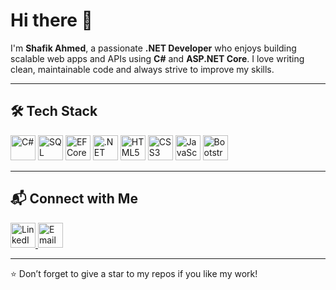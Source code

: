 # Hi there 👋

I'm **Shafik Ahmed**, a passionate **.NET Developer** who enjoys building scalable web apps and APIs using **C#** and **ASP.NET Core**. I love writing clean, maintainable code and always strive to improve my skills.

---

## 🛠️ Tech Stack

<p align="left">
  <img src="https://cdn.jsdelivr.net/gh/devicons/devicon/icons/csharp/csharp-original.svg" alt="C#" width="40" height="40"/>
  <img src="https://cdn.jsdelivr.net/gh/devicons/devicon/icons/microsoftsqlserver/microsoftsqlserver-plain.svg" alt="SQL Server" width="40" height="40"/>
  <img src="https://raw.githubusercontent.com/dotnet/brand/main/logo/dotnet-logo.svg" alt="EF Core" width="40" height="40"/>
  <img src="https://cdn.jsdelivr.net/gh/devicons/devicon/icons/dotnetcore/dotnetcore-original.svg" alt=".NET Core" width="40" height="40"/>
  <img src="https://cdn.jsdelivr.net/gh/devicons/devicon/icons/html5/html5-original.svg" alt="HTML5" width="40" height="40"/>
  <img src="https://cdn.jsdelivr.net/gh/devicons/devicon/icons/css3/css3-original.svg" alt="CSS3" width="40" height="40"/>
  <img src="https://cdn.jsdelivr.net/gh/devicons/devicon/icons/javascript/javascript-original.svg" alt="JavaScript" width="40" height="40"/>
  <img src="https://cdn.jsdelivr.net/gh/devicons/devicon/icons/bootstrap/bootstrap-original.svg" alt="Bootstrap" width="40" height="40"/>
</p>

---



## 📬 Connect with Me

<p align="left">
  <a href="https://www.linkedin.com/in/shafik-ahmed" target="_blank">
    <img src="https://cdn.jsdelivr.net/gh/devicons/devicon/icons/linkedin/linkedin-original.svg" alt="LinkedIn" width="40" height="40"/>
  </a>
<a href="mailto:shafik12040@gmail.com" target="_blank">
  <img src="https://upload.wikimedia.org/wikipedia/commons/4/4e/Mail_%28iOS%29.svg" alt="Email" width="40" height="40"/>
</a>
</p>

---

⭐️ Don’t forget to give a star to my repos if you like my work!
